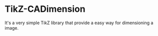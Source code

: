 TikZ-CADimension
================

It's a very simple TikZ library that provide a easy way for dimensioning a image.

